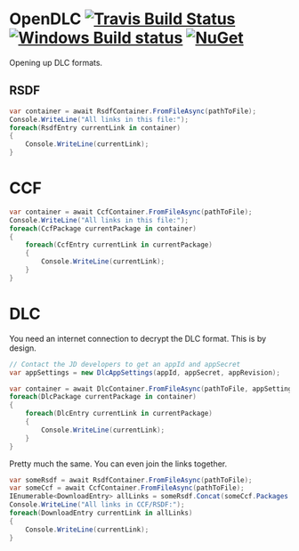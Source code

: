# OpenDLC [![Travis Build Status](https://travis-ci.org/nikeee/OpenDLC.svg)](https://travis-ci.org/nikeee/OpenDLC) [![Windows Build status](https://ci.appveyor.com/api/projects/status/3j28aejetcfv57b3?svg=true)](https://ci.appveyor.com/project/nikeee/opendlc) [![NuGet](https://img.shields.io/nuget/v/OpenDLC.svg)](https://www.nuget.org/packages/OpenDLC/)

Opening up DLC formats.


## RSDF
```C#
var container = await RsdfContainer.FromFileAsync(pathToFile);
Console.WriteLine("All links in this file:");
foreach(RsdfEntry currentLink in container)
{
    Console.WriteLine(currentLink);
}
```

# CCF
```C#
var container = await CcfContainer.FromFileAsync(pathToFile);
Console.WriteLine("All links in this file:");
foreach(CcfPackage currentPackage in container)
{
    foreach(CcfEntry currentLink in currentPackage)
    {
        Console.WriteLine(currentLink);
    }
}
```

# DLC
You need an internet connection to decrypt the DLC format. This is by design.
```C#
// Contact the JD developers to get an appId and appSecret
var appSettings = new DlcAppSettings(appId, appSecret, appRevision);

var container = await DlcContainer.FromFileAsync(pathToFile, appSettings);
foreach(DlcPackage currentPackage in container)
{
    foreach(DlcEntry currentLink in currentPackage)
    {
        Console.WriteLine(currentLink);
    }
}
```


Pretty much the same. You can even join the links together.
```C#
var someRsdf = await RsdfContainer.FromFileAsync(pathToFile);
var someCcf = await CcfContainer.FromFileAsync(pathToFile);
IEnumerable<DownloadEntry> allLinks = someRsdf.Concat(someCcf.Packages.Concat());
Console.WriteLine("All links in CCF/RSDF:");
foreach(DownloadEntry currentLink in allLinks)
{
    Console.WriteLine(currentLink);
}
```
